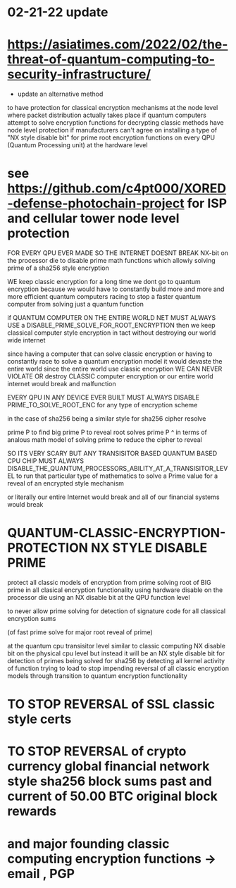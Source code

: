 




# 02-21-22 update
# https://asiatimes.com/2022/02/the-threat-of-quantum-computing-to-security-infrastructure/
* update an alternative method 


to have protection for classical encryption mechanisms at the node level where packet distribution actually takes place
if quantum computers attempt to solve encryption functions for decrypting classic methods have node level protection if manufacturers can't agree on installing a type of "NX style disable bit" for prime root encryption functions on every QPU (Quantum Processing unit) at the hardware level


# see https://github.com/c4pt000/XORED-defense-photochain-project for ISP and cellular tower node level protection


FOR EVERY QPU EVER MADE SO THE INTERNET DOESNT BREAK   NX-bit on the processor die to disable prime math functions which allowiy solving prime of a sha256 style encryption

WE keep classic encryption for a long time we dont go to quantum encryption
because we would have to constantly build more and more and more efficient quantum computers racing to stop a faster quantum computer from solving just a quantum function


if QUANTUM COMPUTER ON THE ENTIRE WORLD NET MUST ALWAYS USE a DISABLE_PRIME_SOLVE_FOR_ROOT_ENCRYPTION
then we keep classical computer style encryption in tact without destroying our world wide internet

since having a computer that can solve classic encryption or having to constantly race to solve a quantum encryption model it would devaste the entire world
since the entire world use classic encryption WE CAN NEVER VIOLATE OR destroy CLASSIC computer encryption or our entire world internet would break and malfunction


EVERY QPU IN ANY DEVICE EVER BUILT MUST ALWAYS DISABLE PRIME_TO_SOLVE_ROOT_ENC for any type of encryption scheme

in the case of sha256 being a similar style for sha256 cipher resolve

prime P to find big prime P to reveal root solves prime P
^ in terms of analous math model of solving prime to reduce the cipher to reveal

SO ITS VERY SCARY BUT ANY TRANSISITOR BASED QUANTUM BASED CPU CHIP MUST ALWAYS DISABLE_THE_QUANTUM_PROCESSORS_ABILITY_AT_A_TRANSISITOR_LEVEL to run that particular type of mathematics to solve a Prime value for a reveal of an encrypted style mechanism

or literally our entire Internet would break and all of our financial systems would break


# QUANTUM-CLASSIC-ENCRYPTION-PROTECTION NX STYLE DISABLE PRIME 

protect all classic models of encryption from prime solving root of BIG prime in all clasical
encryption functionality using hardware disable on the processor die using an NX disable bit at the QPU function level

to never allow prime solving for detection of signature code for all classical encryption sums

(of fast prime solve for major root reveal of prime)

at the quantum cpu transisitor level similar to classic computing NX disable bit on the physical cpu level
but instead it will be an NX style disable bit for detection of primes being solved for sha256 by detecting all kernel activity of function trying to load
to stop impending reversal of all classic encryption models through transition to quantum encryption functionality 


# TO STOP REVERSAL of SSL classic style certs
# TO STOP REVERSAL of crypto currency global financial network style sha256 block sums past and current of 50.00 BTC original block rewards
# and major founding classic computing encryption functions -> email , PGP
